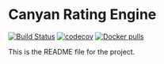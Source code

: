 Canyan Rating Engine
====================
[![Build Status](https://gitlab.com/canyan/rating-api/badges/master/pipeline.svg)](https://gitlab.com/canyan/rating-api/pipelines) [![codecov](https://codecov.io/gh/canyanio/rating-api/branch/master/graph/badge.svg)](https://codecov.io/gh/canyanio/rating-api) [![Docker pulls](https://img.shields.io/docker/pulls/canyan/rating-api.svg?maxAge=3600)](https://hub.docker.com/repository/docker/canyan/rating-api)

This is the README file for the project.
